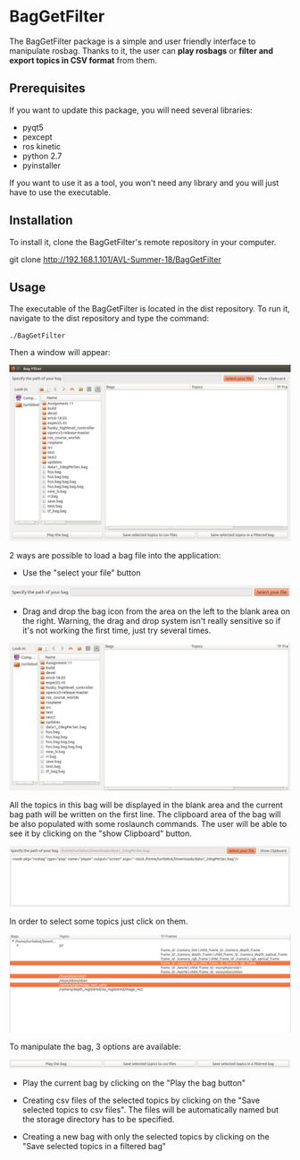 # BagGetFilter
The BagGetFilter package is a simple and user friendly interface to manipulate rosbag. Thanks to it, the user can **play rosbags** or **filter and export topics in CSV format** from them.


## Prerequisites
If you want to update this package, you will need several libraries:

 - pyqt5
 - pexcept
 - ros kinetic
 - python 2.7
 - pyinstaller

If you want to use it as a tool, you won't need any library and you will just have to use the executable.

## Installation

To install it, clone the BagGetFilter's remote repository in your computer.

git clone http://192.168.1.101/AVL-Summer-18/BagGetFilter

## Usage

The executable of the BagGetFilter is located in the dist repository. To run it, navigate to the dist repository and type the command:

```
./BagGetFilter
```

Then a window will appear:

![Main Window display](./docs/imgs/Main_Window.png "Main Window")

2 ways are possible to load a bag file into the application:

 - Use the "select your file" button

![Select Button Bag file](./docs/imgs/Select_Bag_Button.png "Select Button Bag File")

 - Drag and drop the bag icon from the area on the left to the blank area on the right. Warning, the drag and drop system isn't really sensitive so if it's not working the first time, just try several times.

![Select Area Bag file](./docs/imgs/Select_Bag_Area.png "Select Area Bag File")

All the topics in this bag will be displayed in the blank area and the current bag path will be written on the first line. The clipboard area of the bag will be also populated with some roslaunch commands. The user will be able to see it by clicking on the "show Clipboard" button.

![Clipboard](./docs/imgs/Clipboard.png "Clipboard")

In order to select some topics just click on them.

![Selected Topics](./docs/imgs/Selected_Topics.png "Select Topics")

To manipulate the bag, 3 options are available:

![Bag Manipulation](./docs/imgs/Bag_manipulation.png "Bag Manipulation")

 - Play the current bag by clicking on the "Play the bag button"

 - Creating csv files of the selected topics by clicking on the "Save selected topics to csv files". The files will be automatically named but the storage directory has to be specified.

 - Creating a new bag with only the selected topics by clicking on the "Save selected topics in a filtered bag"
